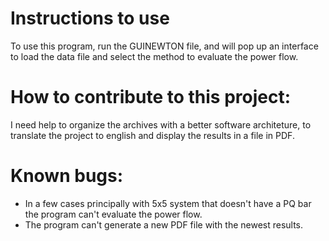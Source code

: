 <!DOCTYPE html>
<html>
<head>
</head>
  <body>
    <h1>Instructions to use</h1>
    <p> To use this program, run the GUINEWTON file, and will pop up an interface to load the data file and select the method to evaluate the power flow.</p>
    <h1> How to contribute to this project: </h1>
    <p> I need help to organize the archives with a better software architeture, to translate the project to english and display the results in a file in PDF. </p>
    
   <h1> Known bugs:</h1>
    
   <ul>
    <li>  In a few cases principally with 5x5 system that doesn't have a PQ bar the program can't evaluate the power flow. </li>
    <li> The program can't generate a new PDF file with the newest results. </li>
    </ul>
   
    
    
  </body>
  </html>
  
